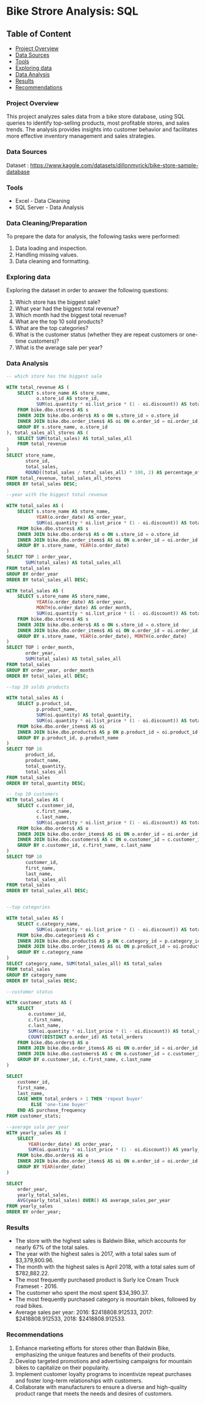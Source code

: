 # Bike Strore Analysis: SQL
## Table of Content
- [Project Overview](#project-overview)
- [Data Sources](#data-sources)
- [Tools](#tools)
- [Exploring data](#exploring-data)
- [Data Analysis](#data-analysis)
- [Results](#results)
- [Recommendations](#recommendations)
### Project Overview
This project analyzes sales data from a bike store database, using SQL queries to identify top-selling products, most profitable stores, and sales trends. The analysis provides insights into customer behavior and facilitates more effective inventory management and sales strategies.
### Data Sources
Dataset : https://www.kaggle.com/datasets/dillonmyrick/bike-store-sample-database
### Tools
- Excel - Data Cleaning
- SQL Server - Data Analysis

### Data Cleaning/Preparation
To prepare the data for analysis, the following tasks were performed:
1. Data loading and inspection.
2. Handling missing values.
3. Data cleaning and formatting.
### Exploring data
Exploring the dataset in order to answer the following questions:
1.	Which store has the biggest sale?
2.	What year had the biggest total revenue?
3.	Which month had the biggest total revenue?
4.	What are the top 10 sold products?
5.	What are the top categories?
6.	What is the customer status (whether they are repeat customers or one-time customers)?
7.	What is the average sale per year?
### Data Analysis
```sql
-- which store has the biggest sale

WITH total_revenue AS (
    SELECT s.store_name AS store_name,
           o.store_id AS store_id,
           SUM(oi.quantity * oi.list_price * (1 - oi.discount)) AS total_sales
    FROM bike.dbo.stores$ AS s
    INNER JOIN bike.dbo.orders$ AS o ON s.store_id = o.store_id
    INNER JOIN bike.dbo.order_items$ AS oi ON o.order_id = oi.order_id
    GROUP BY s.store_name, o.store_id
), total_sales_all_stores AS (
    SELECT SUM(total_sales) AS total_sales_all
    FROM total_revenue
)
SELECT store_name,
       store_id,
       total_sales,
       ROUND((total_sales / total_sales_all) * 100, 2) AS percentage_of_total_sales
FROM total_revenue, total_sales_all_stores
ORDER BY total_sales DESC;

--year with the biggest total revenue

WITH total_sales AS (
    SELECT s.store_name AS store_name,
           YEAR(o.order_date) AS order_year,
           SUM(oi.quantity * oi.list_price * (1 - oi.discount)) AS total_sales
    FROM bike.dbo.stores$ AS s
    INNER JOIN bike.dbo.orders$ AS o ON s.store_id = o.store_id
    INNER JOIN bike.dbo.order_items$ AS oi ON o.order_id = oi.order_id
    GROUP BY s.store_name, YEAR(o.order_date) 
)
SELECT TOP 1 order_year,
       SUM(total_sales) AS total_sales_all
FROM total_sales
GROUP BY order_year
ORDER BY total_sales_all DESC; 

WITH total_sales AS (
    SELECT s.store_name AS store_name,
           YEAR(o.order_date) AS order_year,
           MONTH(o.order_date) AS order_month,
           SUM(oi.quantity * oi.list_price * (1 - oi.discount)) AS total_sales
    FROM bike.dbo.stores$ AS s
    INNER JOIN bike.dbo.orders$ AS o ON s.store_id = o.store_id
    INNER JOIN bike.dbo.order_items$ AS oi ON o.order_id = oi.order_id
    GROUP BY s.store_name, YEAR(o.order_date), MONTH(o.order_date)
)
SELECT TOP 1 order_month,
       order_year,
       SUM(total_sales) AS total_sales_all
FROM total_sales
GROUP BY order_year, order_month
ORDER BY total_sales_all DESC;

--top 10 solds products

WITH total_sales AS (
    SELECT p.product_id,
           p.product_name,
           SUM(oi.quantity) AS total_quantity,
           SUM(oi.quantity * oi.list_price * (1 - oi.discount)) AS total_sales_all
    FROM bike.dbo.order_items$ AS oi
    INNER JOIN bike.dbo.products$ AS p ON p.product_id = oi.product_id
    GROUP BY p.product_id, p.product_name
)
SELECT TOP 10
       product_id,
       product_name,
       total_quantity, 
       total_sales_all 
FROM total_sales
ORDER BY total_quantity DESC; 

-- top 10 customers
WITH total_sales AS (
    SELECT c.customer_id,
           c.first_name,
           c.last_name,
           SUM(oi.quantity * oi.list_price * (1 - oi.discount)) AS total_sales_all
    FROM bike.dbo.orders$ AS o
    INNER JOIN bike.dbo.order_items$ AS oi ON o.order_id = oi.order_id
    INNER JOIN bike.dbo.customers$ AS c ON o.customer_id = c.customer_id
    GROUP BY c.customer_id, c.first_name, c.last_name
)
SELECT TOP 10
       customer_id,
       first_name,
       last_name, 
       total_sales_all 
FROM total_sales
ORDER BY total_sales_all DESC;


--top categories

WITH total_sales AS (
    SELECT c.category_name,
           SUM(oi.quantity * oi.list_price * (1 - oi.discount)) AS total_sales_all
    FROM bike.dbo.categories$ AS c
    INNER JOIN bike.dbo.products$ AS p ON c.category_id = p.category_id
    INNER JOIN bike.dbo.order_items$ AS oi ON p.product_id = oi.product_id
    GROUP BY c.category_name
)
SELECT category_name, SUM(total_sales_all) AS total_sales
FROM total_sales
GROUP BY category_name
ORDER BY total_sales DESC;

--customer status

WITH customer_stats AS (
    SELECT
        o.customer_id,
		c.first_name,
		c.last_name,
        SUM(oi.quantity * oi.list_price * (1 - oi.discount)) AS total_spent,
        COUNT(DISTINCT o.order_id) AS total_orders
    FROM bike.dbo.orders$ AS o
    INNER JOIN bike.dbo.order_items$ AS oi ON o.order_id = oi.order_id
	INNER JOIN bike.dbo.customers$ AS c ON o.customer_id = c.customer_id
    GROUP BY o.customer_id, c.first_name, c.last_name
)

SELECT  
    customer_id,
	first_name,
	last_name,
    CASE WHEN total_orders > 1 THEN 'repeat buyer'
         ELSE 'one-time buyer'
    END AS purchase_frequency
FROM customer_stats;

--average sale per year
WITH yearly_sales AS (
    SELECT
        YEAR(order_date) AS order_year,
        SUM(oi.quantity * oi.list_price * (1 - oi.discount)) AS yearly_total_sales
    FROM bike.dbo.orders$ AS o
    INNER JOIN bike.dbo.order_items$ AS oi ON o.order_id = oi.order_id
    GROUP BY YEAR(order_date)
)

SELECT  
    order_year,
    yearly_total_sales,
    AVG(yearly_total_sales) OVER() AS average_sales_per_year
FROM yearly_sales
ORDER BY order_year;
```

### Results

- The store with the highest sales is Baldwin Bike, which accounts for nearly 67% of the total sales.
- The year with the highest sales is 2017, with a total sales sum of $3,379,800.96.
- The month with the highest sales is April 2018, with a total sales sum of $782,882.22.
- The most frequently purchased product is Surly Ice Cream Truck Frameset - 2016.
- The customer who spent the most spent $34,390.37.
- The most frequently purchased category is mountain bikes, followed by road bikes.
- Average sales per year:
  2016: $2418808.912533,
  2017: $2418808.912533,
  2018: $2418808.912533.

### Recommendations
1. Enhance marketing efforts for stores other than Baldwin Bike, emphasizing the unique features and benefits of their products.
2. Develop targeted promotions and advertising campaigns for mountain bikes to capitalize on their popularity.
3. Implement customer loyalty programs to incentivize repeat purchases and foster long-term relationships with customers.
4. Collaborate with manufacturers to ensure a diverse and high-quality product range that meets the needs and desires of customers.






